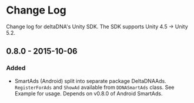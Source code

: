 # Change Log
Change log for deltaDNA's Unity SDK.  The SDK supports Unity 4.5 -> Unity 5.2.

## 0.8.0 - 2015-10-06
### Added
* SmartAds (Android) split into separate package DeltaDNAAds.  `RegisterForAds` and `ShowAd` available from `DDNASmartAds` class.  See Example for usage.  Depends on v0.8.0 of Android SmartAds.
